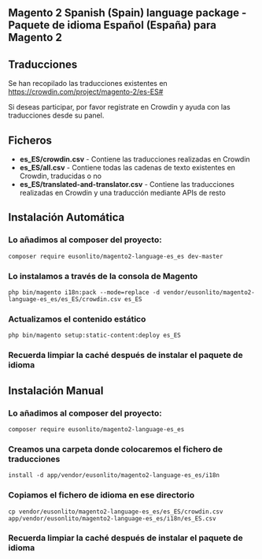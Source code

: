 ## Magento 2 Spanish (Spain) language package - Paquete de idioma Español (España) para Magento 2

## Traducciones

Se han recopilado las traducciones existentes en https://crowdin.com/project/magento-2/es-ES#

Si deseas participar, por favor regístrate en Crowdin y ayuda con las traducciones desde su panel.

## Ficheros

* **es_ES/crowdin.csv** - Contiene las traducciones realizadas en Crowdin
* **es_ES/all.csv** - Contiene todas las cadenas de texto existentes en Crowdin, traducidas o no
* **es_ES/translated-and-translator.csv** - Contiene las traducciones realizadas en Crowdin y una traducción mediante APIs de resto

## Instalación Automática

### Lo añadimos al composer del proyecto:

```
composer require eusonlito/magento2-language-es_es dev-master
```

### Lo instalamos a través de la consola de Magento

```
php bin/magento i18n:pack --mode=replace -d vendor/eusonlito/magento2-language-es_es/es_ES/crowdin.csv es_ES
```

### Actualizamos el contenido estático

```
php bin/magento setup:static-content:deploy es_ES
```

### Recuerda limpiar la caché después de instalar el paquete de idioma

## Instalación Manual

### Lo añadimos al composer del proyecto:

```
composer require eusonlito/magento2-language-es_es
```

### Creamos una carpeta donde colocaremos el fichero de traducciones

```
install -d app/vendor/eusonlito/magento2-language-es_es/i18n
```

### Copiamos el fichero de idioma en ese directorio

```
cp vendor/eusonlito/magento2-language-es_es/es_ES/crowdin.csv app/vendor/eusonlito/magento2-language-es_es/i18n/es_ES.csv
```

### Recuerda limpiar la caché después de instalar el paquete de idioma
